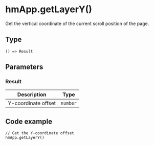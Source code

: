 
# hmApp.getLayerY()

Get the vertical coordinate of the current scroll position of the page.

## Type[​](/docs/1.0/reference/device-app-api/hmApp/getLayerY/#type "Direct link to Type")

```
() => Result  

```
## Parameters[​](/docs/1.0/reference/device-app-api/hmApp/getLayerY/#parameters "Direct link to Parameters")

### Result[​](/docs/1.0/reference/device-app-api/hmApp/getLayerY/#result "Direct link to Result")

| Description | Type |
| --- | --- |
| Y-coordinate offset | `number` |

## Code example[​](/docs/1.0/reference/device-app-api/hmApp/getLayerY/#code-example "Direct link to Code example")

```
// Get the Y-coordinate offset  
hmApp.getLayerY()  

```
